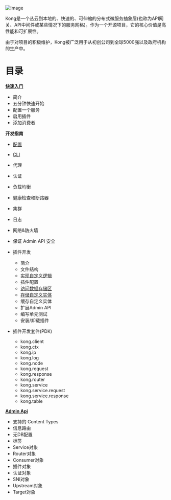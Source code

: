 ![image](https://user-images.githubusercontent.com/2004103/57691648-59208500-7677-11e9-9b6f-21ee0eb5a4dd.png)

Kong是一个丛云到本地的、快速的、可伸缩的分布式微服务抽象层(也称为API网关、API中间件或某些情况下的服务网格)。作为一个开源项目，它的核心价值是高性能和可扩展性。

由于对项目的积极维护，Kong被广泛用于从初创公司到全球5000强以及政府机构的生产中。


# 目录

[**快速入门**](GETTING-STARTED)

- 简介  
- 五分钟快速开始  
- 配置一个服务   
- 启用插件  
- 添加消费者   

**开发指南**

- [配置](GUIDES&REFERENCES/configuration.md)    
- [CLI](GUIDES&REFERENCES/cli.md)    
- 代理    
- 认证     
- 负载均衡  
- 健康检查和断路器
- 集群  
- 日志  
- 网络&防火墙  
- 保证 Admin API 安全  
- 插件开发
    - 简介
    - 文件结构
    - [实现自定义逻辑](GUIDES&REFERENCES/plugin-development/custom-logic.md)
    - 插件配置
    - [访问数据存储区](GUIDES&REFERENCES/plugin-development/access-the-datastore.md)
    - [存储自定义实体](GUIDES&REFERENCES/plugin-development/custom-entities.md)
    - 缓存自定义实体
    - 扩展Admin API
    - 编写单元测试
    - 安装/卸载插件
    
- 插件开发套件(PDK)
    - kong.client
    - kong.ctx
    - kong.ip
    - kong.log
    - kong.node
    - kong.request
    - kong.response
    - kong.router
    - kong.service
    - kong.service.request
    - kong.service.response
    - kong.table
    
[**Admin Api**](ADMIN-API)

- 支持的 Content Types
- 信息路由
- 无DB配置
- 标签
- Service对象
- Router对象
- Consumer对象
- 插件对象
- 认证对象
- SNI对象
- Upstream对象
- Target对象
    
    
    
    
    
    
    

